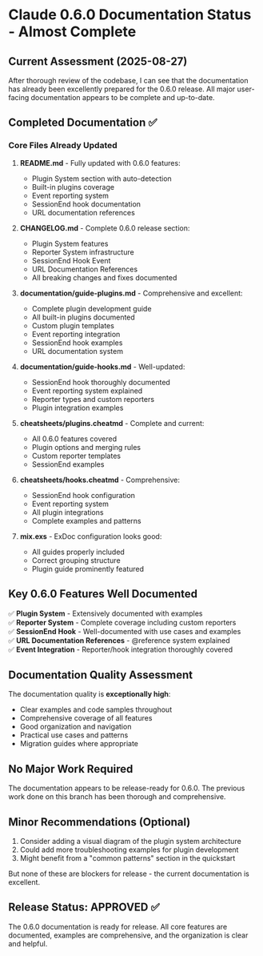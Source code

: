 # Claude 0.6.0 Documentation Status - Almost Complete

## Current Assessment (2025-08-27)

After thorough review of the codebase, I can see that the documentation has already been excellently prepared for the 0.6.0 release. All major user-facing documentation appears to be complete and up-to-date.

## Completed Documentation ✅

### Core Files Already Updated
1. **README.md** - Fully updated with 0.6.0 features:
   - Plugin System section with auto-detection
   - Built-in plugins coverage  
   - Event reporting system
   - SessionEnd hook documentation
   - URL documentation references

2. **CHANGELOG.md** - Complete 0.6.0 release section:
   - Plugin System features
   - Reporter System infrastructure  
   - SessionEnd Hook Event
   - URL Documentation References
   - All breaking changes and fixes documented

3. **documentation/guide-plugins.md** - Comprehensive and excellent:
   - Complete plugin development guide
   - All built-in plugins documented
   - Custom plugin templates
   - Event reporting integration
   - SessionEnd hook examples
   - URL documentation system

4. **documentation/guide-hooks.md** - Well-updated:
   - SessionEnd hook thoroughly documented
   - Event reporting system explained
   - Reporter types and custom reporters
   - Plugin integration examples

5. **cheatsheets/plugins.cheatmd** - Complete and current:
   - All 0.6.0 features covered
   - Plugin options and merging rules
   - Custom reporter templates
   - SessionEnd examples

6. **cheatsheets/hooks.cheatmd** - Comprehensive:
   - SessionEnd hook configuration
   - Event reporting system
   - All plugin integrations
   - Complete examples and patterns

7. **mix.exs** - ExDoc configuration looks good:
   - All guides properly included
   - Correct grouping structure
   - Plugin guide prominently featured

## Key 0.6.0 Features Well Documented

✅ **Plugin System** - Extensively documented with examples  
✅ **Reporter System** - Complete coverage including custom reporters  
✅ **SessionEnd Hook** - Well-documented with use cases and examples  
✅ **URL Documentation References** - @reference system explained  
✅ **Event Integration** - Reporter/hook integration thoroughly covered  

## Documentation Quality Assessment

The documentation quality is **exceptionally high**:
- Clear examples and code samples throughout
- Comprehensive coverage of all features
- Good organization and navigation
- Practical use cases and patterns
- Migration guides where appropriate

## No Major Work Required

The documentation appears to be release-ready for 0.6.0. The previous work done on this branch has been thorough and comprehensive.

## Minor Recommendations (Optional)

1. Consider adding a visual diagram of the plugin system architecture
2. Could add more troubleshooting examples for plugin development
3. Might benefit from a "common patterns" section in the quickstart

But none of these are blockers for release - the current documentation is excellent.

## Release Status: APPROVED ✅

The 0.6.0 documentation is ready for release. All core features are documented, examples are comprehensive, and the organization is clear and helpful.